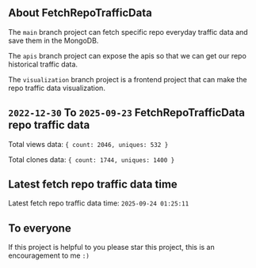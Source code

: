 ## About FetchRepoTrafficData

The `main` branch project can fetch specific repo everyday traffic data and save them in the MongoDB.

The `apis` branch project can expose the apis so that we can get our repo historical traffic data.

The `visualization` branch project is a frontend project that can make the repo traffic data visualization.

## `2022-12-30` To `2025-09-23` FetchRepoTrafficData repo traffic data

Total views data: `{ count: 2046, uniques: 532 }`

Total clones data: `{ count: 1744, uniques: 1400 }`

## Latest fetch repo traffic data time

Latest fetch repo traffic data time: `2025-09-24 01:25:11`

## To everyone

If this project is helpful to you please star this project, this is an encouragement to me `:)`



